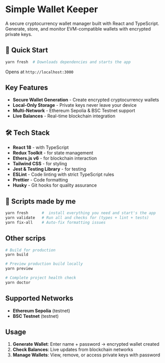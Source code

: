 # Simple Wallet Keeper

A secure cryptocurrency wallet manager built with React and TypeScript. Generate, store, and monitor EVM-compatible wallets with encrypted private keys.

## 🚀 Quick Start

```bash
yarn fresh  # Downloads dependencies and starts the app
```

Opens at `http://localhost:3000`

## Key Features

- **Secure Wallet Generation** - Create encrypted cryptocurrency wallets
- **Local-Only Storage** - Private keys never leave your device
- **Multi-Network** - Ethereum Sepolia & BSC Testnet support
- **Live Balances** - Real-time blockchain integration

## 🛠️ Tech Stack

- **React 18** - with TypeScript
- **Redux Toolkit** - for state management
- **Ethers.js v6** - for blockchain interaction
- **Tailwind CSS** - for styling
- **Jest & Testing Library** - for testing
- **ESLint** - Code linting with strict TypeScript rules
- **Prettier** - Code formatting
- **Husky** - Git hooks for quality assurance

## 📜 Scripts made by me

```bash
yarn fresh      #  install everything you need and start's the app
yarn validate   # Run all and checks for (types + lint + tests)
yarn fix-all    # Auto-fix formatting issues
```

## Other scrips

```bash
# Build for production
yarn build

# Preview production build locally
yarn preview

# Complete project health check
yarn doctor
```

## Supported Networks

- **Ethereum Sepolia** (testnet)
- **BSC Testnet** (testnet)

## Usage

1. **Generate Wallet**: Enter name + password → encrypted wallet created
2. **Check Balances**: Live updates from blockchain networks
3. **Manage Wallets**: View, remove, or access private keys with password
